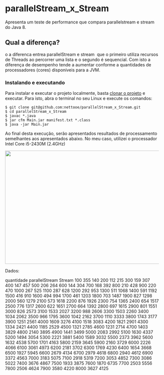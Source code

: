 # parallelStream_x_Stream
Apresenta um teste de performance que compara parallelstream e stream do Java 8.

## Qual a diferença?
o a diferenca entrea parallelStream e stream  que o primeiro utiliza recursos de Threads ao percorrer uma lista e o segundo é sequencial. Com isto a diferença de desempenho tende a aumentar conforme a quantidades de processadores (cores) disponíveis para a JVM.

### Instalando e executando
Para instalar e executar o projeto localmente, basta [clonar o projeto](https://help.github.com/articles/cloning-a-repository/) e executar. Para isto, abra o terminal no seu Linux e execute os comandos:
```
$ git clone git@github.com:nettooe/parallelStream_x_Stream.git
$ cd parallelStream_x_Stream
$ javac *.java
$ jar cfm Main.jar manifest.txt *.class
$ java -jar Main.jar
```

Ao final desta execução, serão apresentados resultados de processamento semelhantes aos apresentados abaixo. No meu caso, utilizei o processador Intel Core i5-2430M (2.4GHz)

<img width="600" height="371" seamless frameborder="0" scrolling="no" src="https://docs.google.com/spreadsheets/d/e/2PACX-1vRHhUvRFq-x3s0Os5MKOPEZvbBRQKqPE9-X5B8i3QIWaBCR9x5B7iZTjuJf9k6EPeOb4Ppva4lCIaY0/pubchart?oid=24450175&amp;format=image"></img>

Dados:

quantidade    parallelStream    Stream
100    355    140
200    112    215
300    159    307
400    147    457
500    206    264
600    144    304
700    168    392
800    210    428
900    220    470
1000    267    525
1100    287    628
1200    292    953
1300    511    1068
1400    591    1192
1500    416    910
1600    494    994
1700    461    1203
1800    703    1487
1900    827    1298
2000    560    1279
2100    573    1618
2200    876    1926
2300    754    1365
2400    654    1517
2500    776    1317
2600    622    1651
2700    664    1392
2800    697    1615
2900    801    1551
3000    826    2573
3100    1533    2027
3200    988    2606
3300    1503    2260
3400    1034    2062
3500    966    1795
3600    1042    2162
3700    1110    3333
3800    1743    3177
3900    1251    2561
4000    1609    3276
4100    1518    3083
4200    1821    2901
4300    1334    2421
4400    1185    2529
4500    1321    2785
4600    1231    2714
4700    1403    3829
4800    2140    3895
4900    1441    3499
5000    2083    2992
5100    1630    4337
5200    1494    3054
5300    2221    3881
5400    1589    3032
5500    2373    3962
5600    1632    4538
5700    1701    4163
5800    2159    3645
5900    2160    3729
6000    2226    4066
6100    3061    4973
6200    2181    3702
6300    1769    4230
6400    1654    3668
6500    1927    5945
6600    2679    4134
6700    2979    4618
6800    2940    4612
6900    3372    4563
7000    3183    5075
7100    2918    5319
7200    3053    4852
7300    3086    5022
7400    3676    4867
7500    1933    3875
7600    1870    6735
7700    2503    5556
7800    2506    4624
7900    3580    4220
8000    3627    4125



